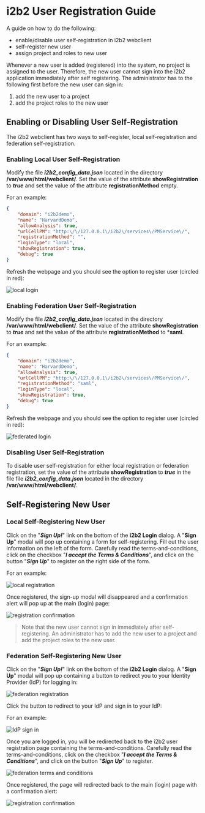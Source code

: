 # i2b2 User Registration Guide

A guide on how to do the following:

- enable/disable user self-registration in i2b2 webclient
- self-register new user
- assign project and roles to new user

Whenever a new user is added (registered) into the system, no project is assigned to the user.  Therefore, the new user cannot sign into the i2b2 application immediately after self registering.  The administrator has to the following first before the new user can sign in:

1. add the new user to a project
2. add the project roles to the new user

## Enabling or Disabling User Self-Registration

The i2b2 webclient has two ways to self-register, local self-registration and federation self-registration.

### Enabling Local User Self-Registration

Modify the file ***i2b2_config_data.json*** located in the directory **/var/www/html/webclient/**.  Set the value of the attribute **showRegistration** to ***true*** and set the value of the attribute **registrationMethod** empty.

For an example:

```json
{
    "domain": "i2b2demo",
    "name": "HarvardDemo",
    "allowAnalysis": true,
    "urlCellPM": "http:\/\/127.0.0.1\/i2b2\/services\/PMService\/",
    "registrationMethod": "",
    "loginType": "local",
    "showRegistration": true,
    "debug": true
}
```

Refresh the webpage and you should see the option to register user (circled in red):

![local login](local_login.png)

### Enabling Federation User Self-Registration

Modify the file ***i2b2_config_data.json*** located in the directory **/var/www/html/webclient/**.  Set the value of the attribute **showRegistration** to ***true*** and set the value of the attribute **registrationMethod** to ***saml**.

For an example:

```json
{
    "domain": "i2b2demo",
    "name": "HarvardDemo",
    "allowAnalysis": true,
    "urlCellPM": "http:\/\/127.0.0.1\/i2b2\/services\/PMService\/",
    "registrationMethod": "saml",
    "loginType": "local",
    "showRegistration": true,
    "debug": true
}
```

Refresh the webpage and you should see the option to register user (circled in red):

![federated login](federated_login.png)

### Disabling User Self-Registration

To disable user self-registration for either local registration or federation registration, set the value of the attribute **showRegistration** to ***true*** in the file file ***i2b2_config_data.json*** located in the directory **/var/www/html/webclient/**.

##  Self-Registering New User

###  Local Self-Registering New User

Click on the "***Sign Up!***" link on the bottom of the **i2b2 Login** dialog.  A "**Sign Up**" modal will pop up containing a form for self-registering.  Fill out the user information on the left of the form.  Carefully read the terms-and-conditions, click on the checkbox "***I accept the Terms & Conditions***", and click on the button "***Sign Up***" to register on the right side of the form.

For an example:

![local registration](local_signup.png)

Once registered, the sign-up modal will disappeared and a confirmation alert will pop up at the main (login) page:

![registration confirmation](registration_confirm.png)

> Note that the new user cannot sign in immediately after self-registering.  An administrator has to add the new user to a project and add the project roles to the new user.

###  Federation Self-Registering New User

Click on the "***Sign Up!***" link on the bottom of the **i2b2 Login** dialog.  A "**Sign Up**" modal will pop up containing a button to redirect you to your Identity Provider (IdP) for logging in:

![federation registration](federation_signup.png)

Click the button to redirect to your IdP and sign in to your IdP:

For an example:

![IdP sign in](idp_login.png)

Once you are logged in, you will be redirected back to the i2b2 user registration page containing the terms-and-conditions.  Carefully read the terms-and-conditions, click on the checkbox "***I accept the Terms & Conditions***", and click on the button "***Sign Up***" to register.

![federation terms and conditions](federation_terms.png)

Once registered, the page will redirected back to the main (login) page with a confirmation alert:

![registration confirmation](registration_confirm.png)
